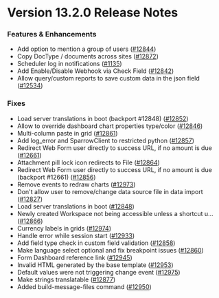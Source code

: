 # Version 13.2.0 Release Notes

### Features & Enhancements

- Add option to mention a group of users ([#12844](https://github.com/sparrownova/sparrow/pull/12844))
- Copy DocType / documents across sites ([#12872](https://github.com/sparrownova/sparrow/pull/12872))
- Scheduler log in notifications ([#1135](https://github.com/sparrownova/sparrow/pull/1135))
- Add Enable/Disable Webhook via Check Field ([#12842](https://github.com/sparrownova/sparrow/pull/12842))
- Allow query/custom reports to save custom data in the json field ([#12534](https://github.com/sparrownova/sparrow/pull/12534))

### Fixes

- Load server translations in boot (backport #12848) ([#12852](https://github.com/sparrownova/sparrow/pull/12852))
- Allow to override dashboard chart properties type/color ([#12846](https://github.com/sparrownova/sparrow/pull/12846))
- Multi-column paste in grid ([#12861](https://github.com/sparrownova/sparrow/pull/12861))
- Add log_error and SparrowClient to restricted python ([#12857](https://github.com/sparrownova/sparrow/pull/12857))
- Redirect Web Form user directly to success URL, if no amount is due ([#12661](https://github.com/sparrownova/sparrow/pull/12661))
- Attachment pill lock icon redirects to File ([#12864](https://github.com/sparrownova/sparrow/pull/12864))
- Redirect Web Form user directly to success URL, if no amount is due (backport #12661) ([#12856](https://github.com/sparrownova/sparrow/pull/12856))
- Remove events to redraw charts ([#12973](https://github.com/sparrownova/sparrow/pull/12973))
- Don't allow user to remove/change data source file in data import ([#12827](https://github.com/sparrownova/sparrow/pull/12827))
- Load server translations in boot ([#12848](https://github.com/sparrownova/sparrow/pull/12848))
- Newly created Workspace not being accessible unless a shortcut u… ([#12866](https://github.com/sparrownova/sparrow/pull/12866))
- Currency labels in grids ([#12974](https://github.com/sparrownova/sparrow/pull/12974))
- Handle error while session start ([#12933](https://github.com/sparrownova/sparrow/pull/12933))
- Add field type check in custom field validation ([#12858](https://github.com/sparrownova/sparrow/pull/12858))
- Make language select optional and fix breakpoint issues ([#12860](https://github.com/sparrownova/sparrow/pull/12860))
- Form Dashboard reference link ([#12945](https://github.com/sparrownova/sparrow/pull/12945))
- Invalid HTML generated by the base template ([#12953](https://github.com/sparrownova/sparrow/pull/12953))
- Default values were not triggering change event ([#12975](https://github.com/sparrownova/sparrow/pull/12975))
- Make strings translatable ([#12877](https://github.com/sparrownova/sparrow/pull/12877))
- Added build-message-files command ([#12950](https://github.com/sparrownova/sparrow/pull/12950))